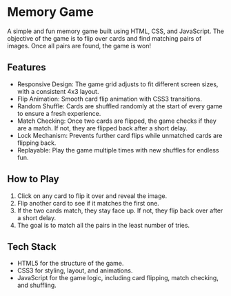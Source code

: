 <h1>Memory Game</h1>
<p>A simple and fun memory game built using HTML, CSS, and JavaScript. The objective of the game is to flip over cards and find matching pairs of images. Once all pairs are found, the game is won!</p>

<h2>Features</h2>
<ul>
  <li>Responsive Design: The game grid adjusts to fit different screen sizes, with a consistent 4x3 layout.</li>
  <li>Flip Animation: Smooth card flip animation with CSS3 transitions.</li>
  <li>Random Shuffle: Cards are shuffled randomly at the start of every game to ensure a fresh experience.</li>
  <li>Match Checking: Once two cards are flipped, the game checks if they are a match. If not, they are flipped back after a short delay.</li>
  <li>Lock Mechanism: Prevents further card flips while unmatched cards are flipping back.</li>
  <li>Replayable: Play the game multiple times with new shuffles for endless fun.</li>
</ul>

<h2>How to Play</h2>
<ol>
  <li>Click on any card to flip it over and reveal the image.</li>
  <li>Flip another card to see if it matches the first one.</li>
  <li>If the two cards match, they stay face up. If not, they flip back over after a short delay.</li>
  <li>The goal is to match all the pairs in the least number of tries.</li>
</ol>

<h2>Tech Stack</h2>
<ul>
  <li>HTML5 for the structure of the game.</li>
  <li>CSS3 for styling, layout, and animations.</li>
  <li>
JavaScript for the game logic, including card flipping, match checking, and shuffling.</li>
</ul>

